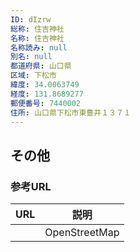 ```yaml
---
ID: dIzrw
総称: 住吉神社
名称: 住吉神社
名称読み: null
別名: null
都道府県: 山口県
区域: 下松市
緯度: 34.0063749
経度: 131.8689277
郵便番号: 7440002
住所: 山口県下松市東豊井１３７１
---
```


## その他

### 参考URL

| URL | 説明          |
| --- | ------------- |
|     | OpenStreetMap |
